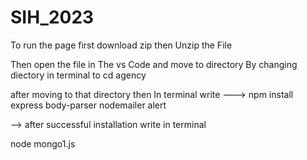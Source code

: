 # SIH_2023


To run the page first download zip 
then Unzip the File 


Then open the file in The vs Code and move to directory By changing diectory in terminal
to cd agency 


after moving to that directory then In terminal write 
--->  npm install express body-parser nodemailer alert 

--> after successful installation write in terminal 

node mongo1.js
